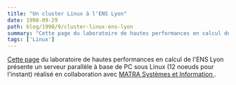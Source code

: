 ```yaml
---
title: "Un cluster Linux à l'ENS Lyon"
date: 1998-09-29
path: blog/1998/9/cluster-linux-ens-lyon
summary: "Cette page du laboratoire de hautes performances en calcul de l'ENS Lyon présente un serveur parallèle à base de PC sous Linux (12 noeuds pour l'instant) réalisé en collaboration avec MATRA Systèmes et Information."
tags: ['Linux']
---
```


<P>
<A HREF="http://www.ens-lyon.fr/LHPC/FRANCAIS/popc.html">Cette
page</A> du laboratoire de hautes performances en calcul de
l'ENS Lyon présente un serveur parallèle à base de PC sous
Linux (12 noeuds pour l'instant) réalisé en collaboration avec <A HREF="http://www.lagardere.fr/fr/connaitre_le_groupe/activites/techno_si.html">MATRA Systèmes et Information </A>.
</P>


